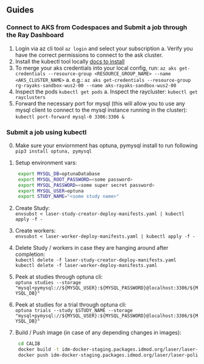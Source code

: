 ## Guides

### Connect to AKS from Codespaces and Submit a job through the Ray Dashboard
1. Login via az cli tool `az login` and select your subscription
    a. Verify you have the correct permissions to connect to the ask cluster.
2. Install the kubectl tool locally [docs to install](https://kubernetes.io/docs/tasks/tools/)
2. To merge your aks credentials into your local config, run: `az aks get-credentials --resource-group <RESOURCE_GROUP_NAME> --name <AKS_CLUSTER_NAME>`
    a. e.g.: `az aks get-credentials --resource-group rg-rayaks-sandbox-wus2-00 --name aks-rayaks-sandbox-wus2-00`
3. Inspect the pods `kubectl get pods`
    a. Inspect the raycluster: `kubectl get rayclusters`
4. Forward the necessary port for mysql (this will allow you to use any mysql client to connect to the mysql instance running in the cluster):  
    `kubectl port-forward mysql-0 3306:3306 &`

### Submit a job using kubectl
0. Make sure your enviornment has optuna, pymysql install to run following  
    `pip3 install optuna, pymysql`
1. Setup environment vars: 
   ```bash
	export MYSQL_DB=optunaDatabase
	export MYSQL_ROOT_PASSWORD=<some password>
	export MYSQL_PASSWORD=<some super secret password>
	export MYSQL_USER=optuna
	export STUDY_NAME="<some study name>"
   ```
2. Create Study:   
   `envsubst < laser-study-creator-deploy-manifests.yaml | kubectl apply -f -`

3. Create workers:   
   `envsubst < laser-worker-deploy-manifests.yaml | kubectl apply -f -`

4. Delete Study / workers in case they are hanging around after completion:   
   `kubectl delete -f laser-study-creator-deploy-manifests.yaml`  
   `kubectl delete -f laser-worker-deploy-manifests.yaml`

5. Peek at studies through optuna cli:  
   `optuna studies --storage "mysql+pymysql://${MYSQL_USER}:${MYSQL_PASSWORD}@localhost:3306/${MYSQL_DB}"`

5. Peek at studies for a trial through optuna cli:  
   `optuna trials --study $STUDY_NAME --storage "mysql+pymysql://${MYSQL_USER}:${MYSQL_PASSWORD}@localhost:3306/${MYSQL_DB}"`

6. Build / Push image (in case of any depending changes in images):  
   ```bash
    cd CALIB 
    docker build -t idm-docker-staging.packages.idmod.org/laser/laser-polio:latest -f Dockerfile ..
    docker push idm-docker-staging.packages.idmod.org/laser/laser-polio:latest
   ```